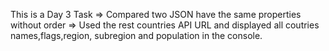 This is a Day 3 Task
=> Compared two JSON have the same properties without order
=> Used the rest countries API URL and displayed all coutries names,flags,region,
subregion and population in the console.